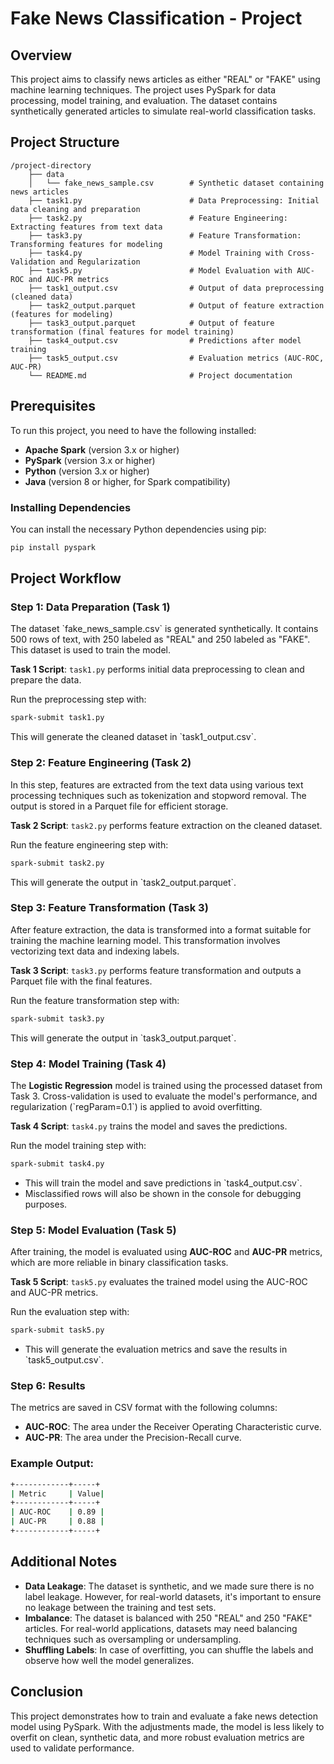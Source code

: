 
# Fake News Classification - Project

## Overview

This project aims to classify news articles as either "REAL" or "FAKE" using machine learning techniques. The project uses PySpark for data processing, model training, and evaluation. The dataset contains synthetically generated articles to simulate real-world classification tasks.

## Project Structure

```
/project-directory
    ├── data
    │   └── fake_news_sample.csv        # Synthetic dataset containing news articles
    ├── task1.py                        # Data Preprocessing: Initial data cleaning and preparation
    ├── task2.py                        # Feature Engineering: Extracting features from text data
    ├── task3.py                        # Feature Transformation: Transforming features for modeling
    ├── task4.py                        # Model Training with Cross-Validation and Regularization
    ├── task5.py                        # Model Evaluation with AUC-ROC and AUC-PR metrics
    ├── task1_output.csv                # Output of data preprocessing (cleaned data)
    ├── task2_output.parquet            # Output of feature extraction (features for modeling)
    ├── task3_output.parquet            # Output of feature transformation (final features for model training)
    ├── task4_output.csv                # Predictions after model training
    ├── task5_output.csv                # Evaluation metrics (AUC-ROC, AUC-PR)
    └── README.md                       # Project documentation
```

## Prerequisites

To run this project, you need to have the following installed:

- **Apache Spark** (version 3.x or higher)
- **PySpark** (version 3.x or higher)
- **Python** (version 3.x or higher)
- **Java** (version 8 or higher, for Spark compatibility)

### Installing Dependencies

You can install the necessary Python dependencies using pip:

```bash
pip install pyspark
```

## Project Workflow

### Step 1: Data Preparation (Task 1)

The dataset \`fake_news_sample.csv\` is generated synthetically. It contains 500 rows of text, with 250 labeled as "REAL" and 250 labeled as "FAKE". This dataset is used to train the model.

**Task 1 Script**: `task1.py` performs initial data preprocessing to clean and prepare the data.

Run the preprocessing step with:

```bash
spark-submit task1.py
```

This will generate the cleaned dataset in \`task1_output.csv\`.

### Step 2: Feature Engineering (Task 2)

In this step, features are extracted from the text data using various text processing techniques such as tokenization and stopword removal. The output is stored in a Parquet file for efficient storage.

**Task 2 Script**: `task2.py` performs feature extraction on the cleaned dataset.

Run the feature engineering step with:

```bash
spark-submit task2.py
```

This will generate the output in \`task2_output.parquet\`.

### Step 3: Feature Transformation (Task 3)

After feature extraction, the data is transformed into a format suitable for training the machine learning model. This transformation involves vectorizing text data and indexing labels.

**Task 3 Script**: `task3.py` performs feature transformation and outputs a Parquet file with the final features.

Run the feature transformation step with:

```bash
spark-submit task3.py
```

This will generate the output in \`task3_output.parquet\`.

### Step 4: Model Training (Task 4)

The **Logistic Regression** model is trained using the processed dataset from Task 3. Cross-validation is used to evaluate the model's performance, and regularization (\`regParam=0.1\`) is applied to avoid overfitting.

**Task 4 Script**: `task4.py` trains the model and saves the predictions.

Run the model training step with:

```bash
spark-submit task4.py
```

- This will train the model and save predictions in \`task4_output.csv\`.
- Misclassified rows will also be shown in the console for debugging purposes.

### Step 5: Model Evaluation (Task 5)

After training, the model is evaluated using **AUC-ROC** and **AUC-PR** metrics, which are more reliable in binary classification tasks.

**Task 5 Script**: `task5.py` evaluates the trained model using the AUC-ROC and AUC-PR metrics.

Run the evaluation step with:

```bash
spark-submit task5.py
```

- This will generate the evaluation metrics and save the results in \`task5_output.csv\`.

### Step 6: Results

The metrics are saved in CSV format with the following columns:

- **AUC-ROC**: The area under the Receiver Operating Characteristic curve.
- **AUC-PR**: The area under the Precision-Recall curve.

### Example Output:
```bash
+------------+-----+
| Metric     | Value|
+------------+-----+
| AUC-ROC    | 0.89 |
| AUC-PR     | 0.88 |
+------------+-----+
```

## Additional Notes

- **Data Leakage**: The dataset is synthetic, and we made sure there is no label leakage. However, for real-world datasets, it's important to ensure no leakage between the training and test sets.
- **Imbalance**: The dataset is balanced with 250 "REAL" and 250 "FAKE" articles. For real-world applications, datasets may need balancing techniques such as oversampling or undersampling.
- **Shuffling Labels**: In case of overfitting, you can shuffle the labels and observe how well the model generalizes.

## Conclusion

This project demonstrates how to train and evaluate a fake news detection model using PySpark. With the adjustments made, the model is less likely to overfit on clean, synthetic data, and more robust evaluation metrics are used to validate performance.


